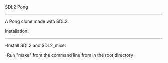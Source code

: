 SDL2 Pong
**********

A Pong clone made with SDL2.

Installation:
***********

-Install SDL2 and SDL2_mixer

-Run "make" from the command line from in the root directory

